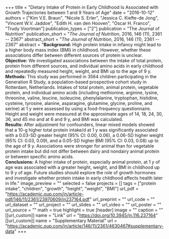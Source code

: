 +++
title = "Dietary Intake of Protein in Early Childhood Is Associated with Growth Trajectories between 1 and 9 Years of Age"
date = "2016-10-12"
authors = ["Kim V.E. Braun", "Nicole S. Erler", "Jessica C. Kiefte-de Jong", "Vincent W.V. Jaddoe", "Edith H. van den Hooven", "Oscar H. Franco", "Trudy Voortman"]
publication_types = ["2"]
publication = "The Journal of Nutrition"
publication_short = "*The Journal of Nutrition*, 2016, 146 (11), 2361 -- 2367"
abstract_short = "*The Journal of Nutrition*, 2016, 146 (11), 2361 -- 2367"
abstract = "**Background:** High protein intake in infancy might lead to a higher body mass index (BMI) in childhood. However, whether these associations differ between different sources of protein is unclear.<br>**Objective:** We investigated associations between the intake of total protein, protein from different sources, and individual amino acids in early childhood and repeatedly measured height, weight, and BMI up to the age of 9 y.<br>**Methods:** This study was performed in 3564 children participating in the Generation R Study, a population-based prospective cohort study in Rotterdam, Netherlands. Intakes of total protein, animal protein, vegetable protein, and individual amino acids (including methionine, arginine, lysine, threonine, valine, leucine, isoleucine, phenylalanine, tryptophan, histidine, cysteine, tyrosine, alanine, asparagine, glutamine, glycine, proline, and serine) at 1 y were assessed by using a food-frequency questionnaire. Height and weight were measured at the approximate ages of 14, 18, 24, 30, 36, and 45 mo and at 6 and 9 y, and BMI was calculated.<br>**Results:** After adjustment for confounders, linear mixed models showed that a 10-g higher total protein intake/d at 1 y was significantly associated with a 0.03-SD greater height (95% CI: 0.00, 0.06), a 0.06-SD higher weight (95% CI: 0.03, 0.09), and a 0.05-SD higher BMI (95% CI: 0.03, 0.08) up to the age of 9 y. Associations were stronger for animal than for vegetable protein intake but did not differ between dairy and nondairy animal protein or between specific amino acids.<br>**Conclusions:** A higher intake of protein, especially animal protein, at 1 y of age was associated with a greater height, weight, and BMI in childhood up to 9 y of age. Future studies should explore the role of growth hormones and investigate whether protein intake in early childhood affects health later in life."
image_preview = ""
selected = false
projects = []
tags = ["protein intake", "children", "growth", "height", "weight", "BMI"]
url_pdf = "https://academic.oup.com/jn/article-pdf/146/11/2361/23970609/jn237164.pdf"
url_preprint = ""
url_code = ""
url_dataset = ""
url_project = ""
url_slides = ""
url_video = ""
url_poster = ""
url_source = ""
math = true
highlight = true
[header]
image = ""
caption = ""
[[url_custom]]
  name = "Link"
  url = "https://doi.org/10.3945/jn.116.237164"
[[url_custom]]
  name = "Supplementary Material"
  url = "https://academic.oup.com/jn/article/146/11/2361/4630467#supplementary-data"
+++
